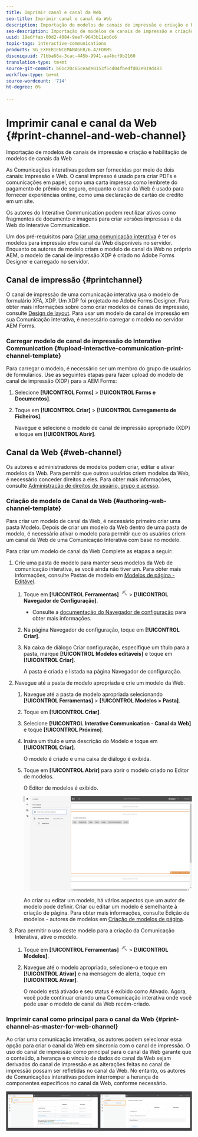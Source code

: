 ```yaml
---
title: Imprimir canal e canal da Web
seo-title: Imprimir canal e canal da Web
description: Importação de modelos de canais de impressão e criação e habilitação de modelos de canais da Web
seo-description: Importação de modelos de canais de impressão e criação e habilitação de modelos de canais da Web
uuid: 19e6ffab-00d2-4084-9ee7-9643b11eb6c6
topic-tags: interactive-communications
products: SG_EXPERIENCEMANAGER/6.4/FORMS
discoiquuid: 71bba66a-3cac-445b-9941-aa4bcf9b2160
translation-type: tm+mt
source-git-commit: b61c20c65ceade0153f5cd04fbedfd02e919d483
workflow-type: tm+mt
source-wordcount: '714'
ht-degree: 0%

---
```



# Imprimir canal e canal da Web {#print-channel-and-web-channel}

Importação de modelos de canais de impressão e criação e habilitação de modelos de canais da Web

As Comunicações interativas podem ser fornecidas por meio de dois canais: impressão e Web. O canal impresso é usado para criar PDFs e comunicações em papel, como uma carta impressa como lembrete do pagamento de prêmio de seguro, enquanto o canal da Web é usado para fornecer experiências online, como uma declaração de cartão de crédito em um site.

Os autores do Interative Communication podem reutilizar ativos como fragmentos de documento e imagens para criar versões impressas e da Web do Interative Communication.

Um dos pré-requisitos para [Criar uma comunicação interativa](/help/forms/using/create-interactive-communication.md) é ter os modelos para impressão e/ou canal da Web disponíveis no servidor. Enquanto os autores de modelo criam o modelo de canal da Web no próprio AEM, o modelo de canal de impressão XDP é criado no Adobe Forms Designer e carregado no servidor.

## Canal de impressão {#printchannel}

O canal de impressão de uma comunicação interativa usa o modelo de formulário XFA, XDP. Um XDP foi projetado no Adobe Forms Designer. Para obter mais informações sobre como criar modelos de canais de impressão, consulte [Design de layout](/help/forms/using/layout-design-details.md). Para usar um modelo de canal de impressão em sua Comunicação interativa, é necessário carregar o modelo no servidor AEM Forms.

### Carregar modelo de canal de impressão do Interative Communication {#upload-interactive-communication-print-channel-template}

Para carregar o modelo, é necessário ser um membro do grupo de usuários de formulários. Use as seguintes etapas para fazer upload do modelo de canal de impressão (XDP) para a AEM Forms:

1. Selecione **[!UICONTROL Forms]** > **[!UICONTROL Forms e Documentos]**.

1. Toque em **[!UICONTROL Criar]** > **[!UICONTROL Carregamento de Ficheiros]**.

   Navegue e selecione o modelo de canal de impressão apropriado (XDP) e toque em **[!UICONTROL Abrir]**.

## Canal da Web {#web-channel}

Os autores e administradores de modelos podem criar, editar e ativar modelos da Web. Para permitir que outros usuários criem modelos da Web, é necessário conceder direitos a eles. Para obter mais informações, consulte [Administração de direitos de usuário, grupo e acesso](/help/sites-administering/user-group-ac-admin.md).

### Criação de modelo de Canal da Web {#authoring-web-channel-template}

Para criar um modelo de canal da Web, é necessário primeiro criar uma pasta Modelo. Depois de criar um modelo da Web dentro de uma pasta de modelo, é necessário ativar o modelo para permitir que os usuários criem um canal da Web de uma Comunicação Interativa com base no modelo.

Para criar um modelo de canal da Web Complete as etapas a seguir:

1. Crie uma pasta de modelo para manter seus modelos da Web de comunicação interativa, se você ainda não tiver um. Para obter mais informações, consulte Pastas de modelo em [Modelos de página - Editável](/help/sites-developing/page-templates-editable.md).

   1. Toque em **[!UICONTROL Ferramentas]** ![ferramentas-1](assets/tools-1.png) > **[!UICONTROL Navegador de Configuração]**.
      * Consulte a [documentação do Navegador de configuração](/help/sites-administering/configurations.md) para obter mais informações.
   1. Na página Navegador de configuração, toque em **[!UICONTROL Criar]**.
   1. Na caixa de diálogo Criar configuração, especifique um título para a pasta, marque **[!UICONTROL Modelos editáveis]** e toque em **[!UICONTROL Criar]**.

      A pasta é criada e listada na página Navegador de configuração.

1. Navegue até a pasta de modelo apropriada e crie um modelo da Web.

   1. Navegue até a pasta de modelo apropriada selecionando **[!UICONTROL Ferramentas]** > **[!UICONTROL Modelos > Pasta]**.
   1. Toque em **[!UICONTROL Criar]**.
   1. Selecione **[!UICONTROL Interative Communication - Canal da Web]** e toque **[!UICONTROL Próximo]**.
   1. Insira um título e uma descrição do Modelo e toque em **[!UICONTROL Criar]**.

      O modelo é criado e uma caixa de diálogo é exibida.

   1. Toque em **[!UICONTROL Abrir]** para abrir o modelo criado no Editor de modelos.

      O Editor de modelos é exibido.

      ![webcaneltemplate](assets/webchanneltemplate.png)

      Ao criar ou editar um modelo, há vários aspectos que um autor de modelo pode definir. Criar ou editar um modelo é semelhante à criação de página. Para obter mais informações, consulte Edição de modelos - autores de modelos em [Criação de modelos de página](/help/sites-authoring/templates.md).

1. Para permitir o uso deste modelo para a criação da Comunicação Interativa, ative o modelo.

   1. Toque em **[!UICONTROL Ferramentas]** ![ferramentas-1](assets/tools-1.png) > **[!UICONTROL Modelos]**.
   1. Navegue até o modelo apropriado, selecione-o e toque em **[!UICONTROL Ativar]** e na mensagem de alerta, toque em **[!UICONTROL Ativar]**.

      O modelo está ativado e seu status é exibido como Ativado. Agora, você pode continuar criando uma Comunicação interativa onde você pode usar o modelo de canal da Web recém-criado.

### Imprimir canal como principal para o canal da Web {#print-channel-as-master-for-web-channel}

Ao criar uma comunicação interativa, os autores podem selecionar essa opção para criar o canal da Web em sincronia com o canal de impressão. O uso do canal de impressão como principal para o canal da Web garante que o conteúdo, a herança e o vínculo de dados do canal da Web sejam derivados do canal de impressão e as alterações feitas no canal de impressão possam ser refletidas no canal da Web. No entanto, os autores de Comunicações interativas podem interromper a herança de componentes específicos no canal da Web, conforme necessário.

![printweb_2-2](assets/printweb_2-2.png)

